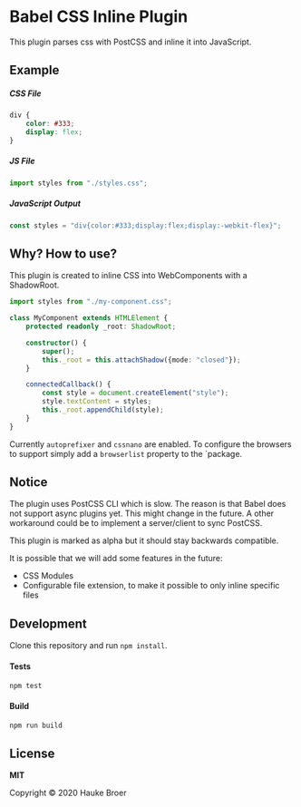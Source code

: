 # Babel CSS Inline Plugin

This plugin parses css with PostCSS and inline it into JavaScript. 

## Example

##### CSS File
```css
div {
    color: #333;
    display: flex;
}
```

##### JS File
```js
import styles from "./styles.css";
```

##### JavaScript Output
```js
const styles = "div{color:#333;display:flex;display:-webkit-flex}";
```

## Why? How to use?

This plugin is created to inline CSS into WebComponents with a ShadowRoot.

```typescript
import styles from "./my-component.css";

class MyComponent extends HTMLElement {
    protected readonly _root: ShadowRoot;

    constructor() {
        super();
        this._root = this.attachShadow({mode: "closed"});
    }

    connectedCallback() {
        const style = document.createElement("style");
        style.textContent = styles;
        this._root.appendChild(style);
    }
} 
```

Currently `autoprefixer` and `cssnano` are enabled. To configure the browsers to support simply add
a `browserlist` property to the `package.  

## Notice

The plugin uses PostCSS CLI which is slow. The reason is that Babel does not support
async plugins yet. This might change in the future. A other workaround could be to
implement a server/client to sync PostCSS.

This plugin is marked as alpha but it should stay backwards compatible.

It is possible that we will add some features in the future:

* CSS Modules
* Configurable file extension, to make it possible to only inline specific files

## Development

Clone this repository and run `npm install`.

#### Tests
```bash 
npm test
```

#### Build
```bash 
npm run build
```

## License

**MIT**

Copyright © 2020 Hauke Broer


